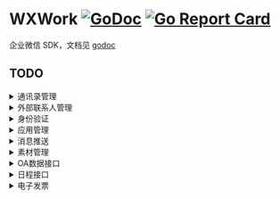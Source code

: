 # WXWork [![GoDoc](https://godoc.org/github.com/ghaoo/wxwork?status.svg)](https://godoc.org/github.com/ghaoo/wxwork) [![Go Report Card](https://goreportcard.com/badge/github.com/ghaoo/wxwork)](https://goreportcard.com/report/github.com/ghaoo/wxwork)
企业微信 SDK，文档见 [godoc](https://godoc.org/github.com/ghaoo/wxwork)

## TODO
<details>
<summary>通讯录管理</summary>

* [x] 成员管理
    - [x] 创建成员
    - [x] 读取成员
    - [x] 更新成员
    - [x] 删除成员
    - [x] 获取部门成员
    - [x] 获取部门成员详情
    - [x] userid与openid互换
    - [x] 二次验证
    - [x] 邀请成员
    - [x] 获取加入企业二维码
* [x] 部门管理
    - [x] 创建部门
    - [x] 更新部门
    - [x] 删除部门
    - [x] 获取部门列表
* [x] 标签管理
    - [x] 创建标签
    - [x] 更新标签名字
    - [x] 删除标签
    - [x] 获取标签成员
    - [x] 增加标签成员
    - [x] 删除标签成员
    - [x] 获取标签列表
* [ ] 异步批量接口
    - [ ] 增量更新成员
    - [ ] 全量覆盖成员
    - [ ] 全量覆盖部门
    - [ ] 获取异步任务结果
* [ ] 通讯录回调通知
    - [x] 成员变更通知
    - [ ] 部门变更通知
    - [ ] 标签变更通知
    - [x] 异步任务完成通知
        
</details>


<details>
<summary>外部联系人管理</summary>

* [ ] 企业服务人员管理
* [ ] 客户管理
* [ ] 客户标签管理
* [ ] 客户群管理
* [ ] 消息推送
* [ ] 离职管理
* [ ] 统计管理
* [ ] 变更回调
    
</details>

<details>
<summary>身份验证</summary>

* [ ] 网页授权登录
    - [ ] 构造扫码登录链接
    - [x] 获取访问用户身份
* [ ] 扫码授权登录
    - [ ] 构造扫码登录链接
    - [ ] 获取访问用户身份
        
</details>

<details>
<summary>应用管理</summary>

* [ ] 获取应用
* [ ] 设置应用
* [ ] 自定义菜单
    - [ ] 创建菜单
    - [ ] 获取菜单
    - [ ] 删除菜单
        
</details>


<details>
<summary>消息推送</summary>

* [x] 发送应用消息
* [x] 更新任务卡片消息状态
* [x] 接收消息
* [ ] 发消息到群聊会话
    - [ ] 创建群聊会话
    - [ ] 修改群聊会话
    - [ ] 获取群聊会话
    - [ ] 应用推送消息
* [ ] 互联企业消息推送
    - [ ] 发送应用消息
    - [ ] 接收消息与事件
        
</details>

<details>
<summary>素材管理</summary>

* [ ] 发送应用消息
    - [x] 上传临时素材
    - [x] 上传图片
    - [ ] 获取临时素材
    - [ ] 获取高清语音素材
        
</details>

<details>
<summary>OA数据接口</summary>

* [ ] 企业微信打卡应用
    - [ ] 获取打卡数据
    - [ ] 获取打卡规则
* [ ] 企业微信审批应用
    - [ ] 获取审批模板详情
    - [ ] 提交审批申请
    - [ ] 审批申请状态变化回调通知
    - [ ] 批量获取审批单号
    - [ ] 获取审批申请详情
* [ ] 企业微信公费电话
    - [ ] 获取公费电话拨打记录
        
</details>

<details>
<summary>日程接口</summary>

- [ ] 创建日程
- [ ] 更新日程
- [ ] 取消日程
- [ ] 获取日程
    
</details>

<details>
<summary>电子发票</summary>

- [ ] 查询电子发票
- [ ] 更新发票状态
- [ ] 批量更新发票状态
- [ ] 批量查询电子发票
    
</details>

